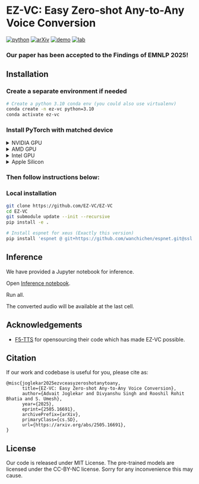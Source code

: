 # EZ-VC: Easy Zero-shot Any-to-Any Voice Conversion

[![python](https://img.shields.io/badge/Python-3.10-brightgreen)](https://github.com/EZ-VC/EZ-VC)
[![arXiv](https://img.shields.io/badge/arXiv-2505.16691-b31b1b.svg?logo=arXiv)](https://arxiv.org/abs/2505.16691)
[![demo](https://img.shields.io/badge/GitHub-Demo%20page-orange.svg)](https://ez-vc.github.io/)
[![lab](https://img.shields.io/badge/SPRING-Lab-grey?labelColor=lightgrey)](https://asr.iitm.ac.in/)
<!-- <img src="https://github.com/user-attachments/assets/12d7749c-071a-427c-81bf-b87b91def670" alt="Watermark" style="width: 40px; height: auto"> -->


### Our paper has been accepted to the Findings of EMNLP 2025!

## Installation

### Create a separate environment if needed

```bash
# Create a python 3.10 conda env (you could also use virtualenv)
conda create -n ez-vc python=3.10
conda activate ez-vc
```

### Install PyTorch with matched device

<details>
<summary>NVIDIA GPU</summary>

> ```bash
> # Install pytorch with your CUDA version, e.g.
> pip install torch==2.4.0+cu124 torchaudio==2.4.0+cu124 --extra-index-url https://download.pytorch.org/whl/cu124
> ```

</details>

<details>
<summary>AMD GPU</summary>

> ```bash
> # Install pytorch with your ROCm version (Linux only), e.g.
> pip install torch==2.5.1+rocm6.2 torchaudio==2.5.1+rocm6.2 --extra-index-url https://download.pytorch.org/whl/rocm6.2
> ```

</details>

<details>
<summary>Intel GPU</summary>

> ```bash
> # Install pytorch with your XPU version, e.g.
> # Intel® Deep Learning Essentials or Intel® oneAPI Base Toolkit must be installed
> pip install torch torchaudio --index-url https://download.pytorch.org/whl/test/xpu
> 
> # Intel GPU support is also available through IPEX (Intel® Extension for PyTorch)
> # IPEX does not require the Intel® Deep Learning Essentials or Intel® oneAPI Base Toolkit
> # See: https://pytorch-extension.intel.com/installation?request=platform
> ```

</details>

<details>
<summary>Apple Silicon</summary>

> ```bash
> # Install the stable pytorch, e.g.
> pip install torch torchaudio
> ```

</details>

### Then follow instructions below:


### Local installation

```bash
git clone https://github.com/EZ-VC/EZ-VC
cd EZ-VC
git submodule update --init --recursive
pip install -e .

# Install espnet for xeus (Exactly this version)
pip install 'espnet @ git+https://github.com/wanchichen/espnet.git@ssl'
```

## Inference

We have provided a Jupyter notebook for inference.

Open [Inference notebook](src/f5_tts/infer/infer.ipynb).

Run all. 

The converted audio will be available at the last cell.


## Acknowledgements

- [F5-TTS](https://arxiv.org/abs/2410.06885) for opensourcing their code which has made EZ-VC possible.

## Citation
If our work and codebase is useful for you, please cite as:
```
@misc{joglekar2025ezvceasyzeroshotanytoany,
      title={EZ-VC: Easy Zero-shot Any-to-Any Voice Conversion}, 
      author={Advait Joglekar and Divyanshu Singh and Rooshil Rohit Bhatia and S. Umesh},
      year={2025},
      eprint={2505.16691},
      archivePrefix={arXiv},
      primaryClass={cs.SD},
      url={https://arxiv.org/abs/2505.16691}, 
}
```
## License

Our code is released under MIT License. The pre-trained models are licensed under the CC-BY-NC license. Sorry for any inconvenience this may cause.
